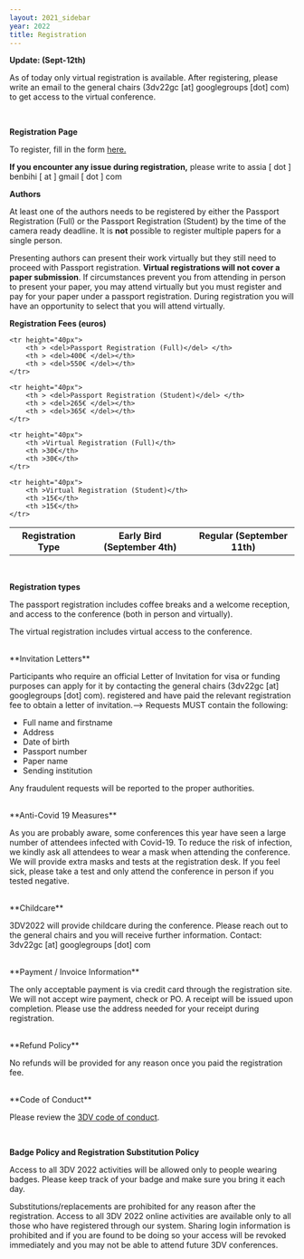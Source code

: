 ```yaml
---
layout: 2021_sidebar
year: 2022
title: Registration
---
```


**Update: (Sept-12th)** 

As of today  only virtual registration is available.
After registering, please write an email to the general chairs (3dv22gc [at]
googlegroups [dot] com) to get access to the virtual conference.

<br>

**Registration Page**

To register, fill in the form [here.]({{site.url}}/{{page.year}}/registration-form)

**If you encounter any issue during registration,** please write to assia [ dot ]
benbihi [ at ] gmail [ dot ] com

**Authors**

At least one of the authors needs to be registered by either the Passport
Registration (Full) or the Passport Registration (Student) by the time of the
camera ready deadline. 
It is **not** possible to register multiple papers for a single person. 

Presenting authors can present their work virtually but they still need to
proceed with Passport registration.
**Virtual registrations will not cover a paper submission**. If circumstances
prevent you from attending in person to present your paper, you may attend
virtually but you must register and pay for your paper under a passport
registration. During registration you will have an opportunity to select that
you will attend virtually.

**Registration Fees (euros)**

<table style="border-collapse: collapse; border: none; width: 100%;">
    <tr height="40px">
        <th >Registration Type</th>
        <th >Early Bird (September 4th)</th>
        <th >Regular (September 11th)</th>
    </tr>

    <tr height="40px">
        <th > <del>Passport Registration (Full)</del> </th>
        <th > <del>400€ </del></th>
        <th > <del>550€ </del></th>
    </tr>
    
    <tr height="40px">
        <th > <del>Passport Registration (Student)</del> </th>
        <th > <del>265€ </del></th>
        <th > <del>365€ </del></th>
    </tr>

    <tr height="40px">
        <th >Virtual Registration (Full)</th>
        <th >30€</th>
        <th >30€</th>
    </tr>

    <tr height="40px">
        <th >Virtual Registration (Student)</th>
        <th >15€</th>
        <th >15€</th>
    </tr>
</table>

<br>

**Registration types**

The passport registration includes coffee breaks and a welcome reception,
and access to the conference (both in person and virtually). 

The virtual registration includes virtual access to the conference.


<br>
**Invitation Letters**

Participants who require an official Letter of Invitation for visa or funding
purposes can apply for it by contacting the general chairs
(3dv22gc [at] googlegroups [dot] com). 
registered and have paid the relevant registration fee to obtain a letter of
invitation.-->
Requests MUST contain the following:

- Full name and firstname
- Address
- Date of birth
- Passport number
- Paper name
- Sending institution

Any fraudulent requests will be reported to the proper authorities.

<br>
**Anti-Covid 19 Measures**

As you are probably aware, some conferences this year have seen a large number
of attendees infected with Covid-19. To reduce the risk of infection, we kindly
ask all attendees to wear a mask when attending the conference. We will provide
extra masks and tests at the registration desk. If you feel sick, please take a
test and only attend the conference in person if you tested negative.


<br>
**Childcare**

3DV2022 will provide childcare during the conference. Please reach out to the
general chairs and you will receive further information. Contact: 3dv22gc [at] googlegroups [dot] com  

<br>
**Payment / Invoice Information**

The only acceptable payment is via credit card through the registration site.
We will not accept wire payment, check or PO. A receipt will be issued upon
completion.  Please use the address needed for your receipt during
registration.

<br>
**Refund Policy**

No refunds will be provided for any reason once you paid the registration fee.

<br>
**Code of Conduct**

Please review the [3DV code of conduct]({{site.url}}/{{page.year}}/code-of-conduct).

<br>

**Badge Policy and Registration Substitution Policy**

Access to all 3DV 2022 activities will be allowed only to people wearing badges.
Please keep track of your badge and make sure you bring it each day.

Substitutions/replacements are prohibited for any reason after the
registration. Access to all 3DV 2022 online activities are available only to
all those who have registered through our system. Sharing login information is
prohibited and if you are found to be doing so your access will be revoked
immediately and you may not be able to attend future 3DV conferences.
